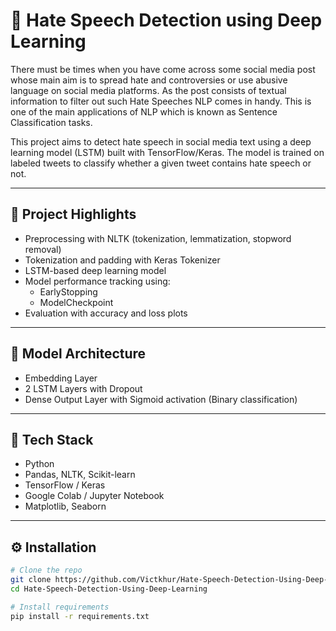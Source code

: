# 🛑 Hate Speech Detection using Deep Learning
There must be times when you have come across some social media post whose main aim is to spread hate and controversies or use abusive language on social media platforms. As the post consists of textual information to filter out such Hate Speeches NLP comes in handy. This is one of the main applications of NLP which is known as Sentence Classification tasks.

This project aims to detect hate speech in social media text using a deep learning model (LSTM) built with TensorFlow/Keras. The model is trained on labeled tweets to classify whether a given tweet contains hate speech or not.

---
## 📌 Project Highlights

- Preprocessing with NLTK (tokenization, lemmatization, stopword removal)
- Tokenization and padding with Keras Tokenizer
- LSTM-based deep learning model
- Model performance tracking using:
  - EarlyStopping
  - ModelCheckpoint
- Evaluation with accuracy and loss plots

---

## 🧠 Model Architecture

- Embedding Layer
- 2 LSTM Layers with Dropout
- Dense Output Layer with Sigmoid activation (Binary classification)

---

## 🚀 Tech Stack

- Python
- Pandas, NLTK, Scikit-learn
- TensorFlow / Keras
- Google Colab / Jupyter Notebook
- Matplotlib, Seaborn

---
## ⚙️ Installation

```bash
# Clone the repo
git clone https://github.com/Victkhur/Hate-Speech-Detection-Using-Deep-Learning.git
cd Hate-Speech-Detection-Using-Deep-Learning

# Install requirements
pip install -r requirements.txt
